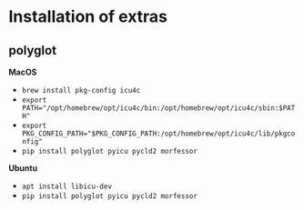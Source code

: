 # Installation of extras

## polyglot

**MacOS**

- `brew install pkg-config icu4c`
- `export PATH="/opt/homebrew/opt/icu4c/bin:/opt/homebrew/opt/icu4c/sbin:$PATH"`
- `export PKG_CONFIG_PATH="$PKG_CONFIG_PATH:/opt/homebrew/opt/icu4c/lib/pkgconfig"`
- `pip install polyglot pyicu pycld2 morfessor`

**Ubuntu**

- `apt install libicu-dev`
- `pip install polyglot pyicu pycld2 morfessor`
